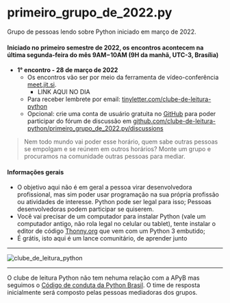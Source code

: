 # primeiro_grupo_de_2022.py
Grupo de pessoas lendo sobre Python iniciado em março de 2022.

#### Iniciado no primeiro semestre de 2022, os encontros acontecem na última segunda-feira do mês 9AM−10AM (9H da manhã, UTC-3, Brasília) 

- **1° encontro - 28 de março de 2022**
  - Os encontros vão ser por meio da ferramenta de vídeo-conferência [meet.jit.si](https://meet.jit.si/).
     - LINK AQUI NO DIA
  - Para receber lembrete por email: [tinyletter.com/clube-de-leitura-python](https://tinyletter.com/clube-de-leitura-python)
  - Opcional: crie uma conta de usuário gratuita no [GitHub](https://github.com/signup) para poder participar do fórum de discussão em [github.com/clube-de-leitura-python/primeiro_grupo_de_2022.py/discussions](https://github.com/clube-de-leitura-python/primeiro_grupo_de_2022.py/discussions)

> Nem todo mundo vai poder esse horário, quem sabe outras pessoas se empolgam e se reúnem em outros horários?
> Monte um grupo e procuramos na comunidade outras pessoas para mediar.

#### Informações gerais
- O objetivo aqui não é em geral a pessoa virar desenvolvedora profissional, mas sim poder usar programação na sua própria profissão ou atividades de interesse. Python pode ser legal para isso; Pessoas desenvolvedoras podem participar se quiserem.
- Você vai precisar de um computador para instalar Python (vale um computador antigo, não rola legal no celular ou tablet), tente instalar o editor de código [Thonny.org](https://thonny.org) que vem com um Python 3 embutido;
- É grátis, isto aqui é um lance comunitário, de aprender junto

---

![clube_de_leitura_python](https://user-images.githubusercontent.com/3694604/126589139-b52c2bc0-937a-4238-b3ba-189dec5d4c64.png)

---

O clube de leitura Python não tem nehuma relação com a APyB mas seguimos o [Código de conduta da Python Brasil](https://python.org.br/cdc/). O time de resposta inicialmente será composto pelas pessoas mediadoras dos grupos.
